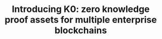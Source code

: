 ---
layout: post
title: 'Introducing K<span class="body--zero">0</span>: zero knowledge proof assets for multiple enterprise blockchains'
image: introducing-k0
category: blog
social: medium
link: https://medium.com/@AppBlockchain_/introducing-k0-zero-knowledge-proof-assets-for-multiple-enterprise-blockchains-d355874e1e3a
headline: Today we’re launching an alpha release of a zero knowledge proof library that we’ve been developing for a while. K<span class="body--zero">0</span>0 (pronounced “K-zero”) sets out to generate private digital assets compatible with multiple enterprise blockchains.
---